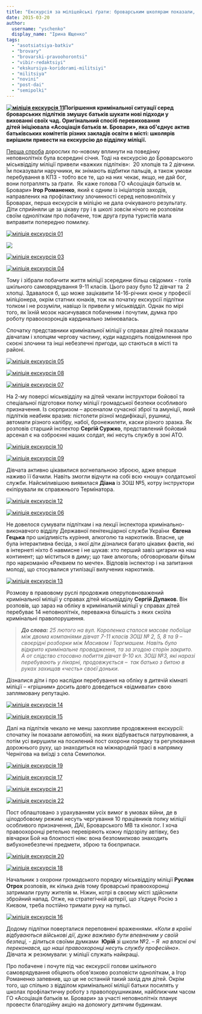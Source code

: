 ```yaml
---
title: "Екскурсія за міліцейські ґрати: броварським школярам показали, як працюють правоохоронці"
date: 2015-03-20
author: 
  username: "yschenko"
  display_name: "Ірина Ющенко"
tags: 
  - "asotsiatsiya-batkiv"
  - "brovary"
  - "brovarski-pravoohorontsi"
  - "vibir-redaktsiyi"
  - "ekskursiya-koridorami-militsiyi"
  - "militsiya"
  - "novini"
  - "post-dai"
  - "semipolki"
---
```


**[![міліція екскурсія 11](https://mpz.brovary.org/wp-content/uploads/2015/03/militsiya-ekskursiya-11.jpg)](https://mpz.brovary.org/wp-content/uploads/2015/03/militsiya-ekskursiya-11.jpg)Погіршення кримінальної ситуації серед броварських підлітків змушує батьків шукати нові підходи у вихованні своїх чад. Оригінальний спосіб перевиховання дітей ініціювала** **«Асоціація батьків м. Бровари», яка об'єднує актив батьківських комітетів різних закладів освіти в місті: школярів вирішили привести на екскурсію до відділку міліції.**

[Перша спроба](https://mpz.brovary.org/1-1-shkolyaram-proveli-ekskursiyu-do-brovarskogo-viddilku-militsiyi-video/) дорослих по-новому вплинути на поведінку неповнолітніх була всередині січня. Тоді на екскурсію до Броварського міськвідділу міліції привели «важких підлітків»:  20 хлопців та 2 дівчини. Їм показували наручники, як знімають відбитки пальців, а також умови перебування в КПЗ - тобто все те, що на них чекає, якщо, не дай бог, вони потраплять за ґрати.  Як каже голова ГО «Асоціація батьків м. Бровари» **Ігор Романенко**, який є одним із ініціаторів заходів, направлених на профілактику злочинності серед неповнолітніх у Броварах, перша екскурсія в міліцію не дала очікуваного результату. Діти сприйняли це за цікаву гру і в школі зовсім нічого не розповіли своїм одноліткам про побачене, тож друга група туристів мала виправити попередню помилку.

[![міліція екскурсія 01](https://mpz.brovary.org/wp-content/uploads/2015/03/militsiya-ekskursiya-01.jpg)](https://mpz.brovary.org/wp-content/uploads/2015/03/militsiya-ekskursiya-01.jpg)

[![](https://mpz.brovary.org/wp-content/uploads/2015/03/militsiya-ekskursiya-02.jpg)](https://mpz.brovary.org/wp-content/uploads/2015/03/militsiya-ekskursiya-02.jpg)

[![міліція екскурсія 03](https://mpz.brovary.org/wp-content/uploads/2015/03/militsiya-ekskursiya-03.jpg)](https://mpz.brovary.org/wp-content/uploads/2015/03/militsiya-ekskursiya-03.jpg)

[![міліція екскурсія 04](https://mpz.brovary.org/wp-content/uploads/2015/03/militsiya-ekskursiya-04.jpg)](https://mpz.brovary.org/wp-content/uploads/2015/03/militsiya-ekskursiya-04.jpg)

Тому і зібрали побачити життя міліції зсередини більш свідомих - голів шкільного самоврядування 9-11 класів. Цього разу було 12 дівчат та  2 хлопці. Здавалося б, що може зацікавити 14-16-річних юнок у професії міліціонера, окрім статних юнаків, тож на початку екскурсії підлітки толком і не розуміли, навіщо їх привели у міськвідділ. Однак по мірі того, як їхній мозок насичувався побаченим і почутим, думка про роботу правоохоронців кардинально змінювалась.

Спочатку представники кримінальної міліції у справах дітей показали дівчатам і хлопцям чергову частину, куди надходять повідомлення про скоєні злочини та інші небезпечні пригоди, що стаються в місті та районі.

[![міліція екскурсія 05](https://mpz.brovary.org/wp-content/uploads/2015/03/militsiya-ekskursiya-05.jpg)](https://mpz.brovary.org/wp-content/uploads/2015/03/militsiya-ekskursiya-05.jpg)

[![міліція екскурсія 08](https://mpz.brovary.org/wp-content/uploads/2015/03/militsiya-ekskursiya-08.jpg)](https://mpz.brovary.org/wp-content/uploads/2015/03/militsiya-ekskursiya-08.jpg)

[![міліція екскурсія 07](https://mpz.brovary.org/wp-content/uploads/2015/03/militsiya-ekskursiya-07.jpg)](https://mpz.brovary.org/wp-content/uploads/2015/03/militsiya-ekskursiya-07.jpg)

На 2-му поверсі міськвідділу на дітей чекали інструктори бойової та спеціальної підготовки полку міліції громадської безпеки особливого призначення. Із сюрпризом – арсеналом сучасної зброї та амуніції, який підлітків неабияк вразив: пістолети різної модифікації, рушниці, автомати різного калібру, набої, бронежилети, каски різного зразка. Як розповів старший інспектор **Сергій Суржко**, представлений бойовий арсенал є на озброєнні наших солдат, які несуть службу в зоні АТО.

[![міліція екскурсія 10](https://mpz.brovary.org/wp-content/uploads/2015/03/militsiya-ekskursiya-10.jpg)](https://mpz.brovary.org/wp-content/uploads/2015/03/militsiya-ekskursiya-10.jpg)

[![міліція екскурсія 09](https://mpz.brovary.org/wp-content/uploads/2015/03/militsiya-ekskursiya-09.jpg)](https://mpz.brovary.org/wp-content/uploads/2015/03/militsiya-ekskursiya-09.jpg)

Дівчата активно цікавилися вогнепальною зброєю, адже вперше наживо її бачили. Навіть змогли відчути на собі всю «ношу» солдатської служби. Найсміливішою виявилася **Діана** із ЗОШ №5, котру інструктори екіпірували як справжнього Термінатора.

[![міліція екскурсія 12](https://mpz.brovary.org/wp-content/uploads/2015/03/militsiya-ekskursiya-12.jpg)](https://mpz.brovary.org/wp-content/uploads/2015/03/militsiya-ekskursiya-12.jpg)

[![міліція екскурсія 06](https://mpz.brovary.org/wp-content/uploads/2015/03/militsiya-ekskursiya-06.jpg)](https://mpz.brovary.org/wp-content/uploads/2015/03/militsiya-ekskursiya-06.jpg)

Не довелося сумувати підліткам і на лекції інспектора кримінально-виконавчого відділу Державної пенітенціарної служби України  **Євгена Гецька** про шкідливість куріння, алкоголю та наркотиків. Власне, це була інтерактивна бесіда, з якої діти дізналися багато цікавих фактів, які в інтернеті ніхто б навмисне і не шукав: хто перший завіз цигарки на наш континент; що міститься в диму; що таке алкоголь; обговорювали фільм про наркоманію «Реквием по мечте». Відповів інспектор і на запитання молоді, що стосувалися утилізації вилучених наркотиків.

[![міліція екскурсія 13](https://mpz.brovary.org/wp-content/uploads/2015/03/militsiya-ekskursiya-13.jpg)](https://mpz.brovary.org/wp-content/uploads/2015/03/militsiya-ekskursiya-13.jpg)

Розмову в правовому руслі продовжив оперуповноважений кримінальної міліції у справах дітей міськвідділу **Сергій Дупаков**. Він розповів, що зараз на обліку в кримінальній міліції у справах дітей перебуває 14 неповнолітніх, переважна більшість з яких скоїла кримінальні правопорушення.

> _**До слова:** 25 лютого на вул. Короленка сталося масове побоїще між двома компаніями дівчат 7-11 класів ЗОШ № 2, 5, 8 та 9 – своєрідні розборки між Масивом і Торгмашем. Навіть було відкрито кримінальне провадження, та за згодою сторін закрито. А от слідство стосовно побиття дівчат 9-10 кл. ЗОШ №3, які наразі перебувають у лікарні, продовжується –  так батько з битою в руках захищав «честь» своєї доньки_.

Дізналися діти і про наслідки перебування на обліку в дитячій кімнаті міліції – «грішним» досить довго доведеться «відмивати» свою заплямовану репутацію.

[![міліція екскурсія 14](https://mpz.brovary.org/wp-content/uploads/2015/03/militsiya-ekskursiya-14.jpg)](https://mpz.brovary.org/wp-content/uploads/2015/03/militsiya-ekskursiya-14.jpg)

[![міліція екскурсія 15](https://mpz.brovary.org/wp-content/uploads/2015/03/militsiya-ekskursiya-15.jpg)](https://mpz.brovary.org/wp-content/uploads/2015/03/militsiya-ekskursiya-15.jpg)

Далі на підлітків чекало не менш захопливе продовження екскурсії: спочатку їм показали автомобілі, на яких відбувається патрулювання, а потім усі вирушили на посилений пост охорони порядку та регулювання дорожнього руху, що знаходиться на міжнародній трасі в напрямку Чернігова на виїзді з села Семиполки.

[![міліція екскурсія 19](https://mpz.brovary.org/wp-content/uploads/2015/03/militsiya-ekskursiya-19.jpg)](https://mpz.brovary.org/wp-content/uploads/2015/03/militsiya-ekskursiya-19.jpg)

[![міліція екскурсія 17](https://mpz.brovary.org/wp-content/uploads/2015/03/militsiya-ekskursiya-17.jpg)](https://mpz.brovary.org/wp-content/uploads/2015/03/militsiya-ekskursiya-17.jpg)

[![міліція екскурсія 21](https://mpz.brovary.org/wp-content/uploads/2015/03/militsiya-ekskursiya-21.jpg)](https://mpz.brovary.org/wp-content/uploads/2015/03/militsiya-ekskursiya-21.jpg)

[![міліція екскурсія 22](https://mpz.brovary.org/wp-content/uploads/2015/03/militsiya-ekskursiya-22.jpg)](https://mpz.brovary.org/wp-content/uploads/2015/03/militsiya-ekskursiya-22.jpg)

Пост облаштовано з урахуванням усіх вимог в умовах війни, де в цілодобовому режимі несуть чергування 10 працівників полку міліції особливого призначення, ДАІ, Броварського МВ та кінолог. І хоча правоохоронці ретельно перевіряють кожну підозрілу автівку, без вівчарки Бой на блокпості ніяк: вона безпомилково знаходить вибухонебезпечні предмети, зброю та боєприпаси.

[![міліція екскурсія 20](https://mpz.brovary.org/wp-content/uploads/2015/03/militsiya-ekskursiya-20.jpg)](https://mpz.brovary.org/wp-content/uploads/2015/03/militsiya-ekskursiya-20.jpg)

[![міліція екскурсія 18](https://mpz.brovary.org/wp-content/uploads/2015/03/militsiya-ekskursiya-18.jpg)](https://mpz.brovary.org/wp-content/uploads/2015/03/militsiya-ekskursiya-18.jpg)

Начальник з охорони громадського порядку міськвідділу міліції **Руслан Отрох** розповів, як кілька днів тому броварські правоохоронці затримали групу жителів м. Ніжин, котрі в своєму місті здійснили збройний напад. Отже, на стратегічній артерії, що з’єднує Росію з Києвом, треба постійно тримати руку на пульсі.

[![міліція екскурсія 16](https://mpz.brovary.org/wp-content/uploads/2015/03/militsiya-ekskursiya-16.jpg)](https://mpz.brovary.org/wp-content/uploads/2015/03/militsiya-ekskursiya-16.jpg)

Додому підлітки поверталися переповнені враженнями. _«Коли в країні відбуваються військові дії, дуже важливо бути впевненим у своїй безпеці,_ - ділиться своїми думками  **Юрій** зі школи №2. – _Я  на власні очі переконався, що наші правоохоронці несуть службу професійно»_. Дівчата ж резюмували: у міліції служать найкращі.

Про побачене і почуте під час екскурсії голови шкільного самоврядування обіцяють обов'язково розповісти одноліткам, а Ігор Романенко запевнив, що це не останній такий захід для дітей. Окрім того, що спільно з відділом кримінальної міліції батьки посилять у школах профілактичну роботу з правопорушниками, найближчим часом ГО «Асоціація батьків м. Бровари» за участі неповнолітніх планує провести благодійну акцію на допомогу дитячим будинкам.
